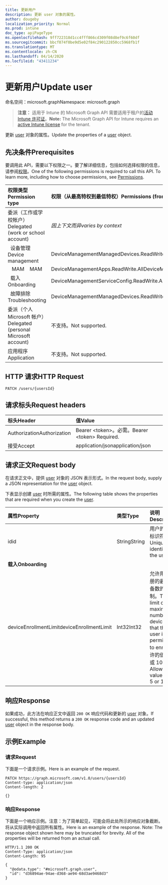 ```yaml
---
title: 更新用户
description: 更新 user 对象的属性。
author: dougeby
localization_priority: Normal
ms.prod: intune
doc_type: apiPageType
ms.openlocfilehash: 9ff722318d1cc4fff866cd309f08d8ef9c6f60df
ms.sourcegitcommit: bbcf074f0be9d5e02f84c290122850cc5968fb1f
ms.translationtype: MT
ms.contentlocale: zh-CN
ms.lasthandoff: 04/14/2020
ms.locfileid: "43411234"
---
```

# <a name="update-user"></a><span data-ttu-id="246b6-103">更新用户</span><span class="sxs-lookup"><span data-stu-id="246b6-103">Update user</span></span>

<span data-ttu-id="246b6-104">命名空间：microsoft.graph</span><span class="sxs-lookup"><span data-stu-id="246b6-104">Namespace: microsoft.graph</span></span>

> <span data-ttu-id="246b6-105">**注意：** 适用于 Intune 的 Microsoft Graph API 需要适用于租户的[活动 Intune 许可证](https://go.microsoft.com/fwlink/?linkid=839381)。</span><span class="sxs-lookup"><span data-stu-id="246b6-105">**Note:** The Microsoft Graph API for Intune requires an [active Intune license](https://go.microsoft.com/fwlink/?linkid=839381) for the tenant.</span></span>

<span data-ttu-id="246b6-106">更新 [user](../resources/intune-shared-user.md) 对象的属性。</span><span class="sxs-lookup"><span data-stu-id="246b6-106">Update the properties of a [user](../resources/intune-shared-user.md) object.</span></span>

## <a name="prerequisites"></a><span data-ttu-id="246b6-107">先决条件</span><span class="sxs-lookup"><span data-stu-id="246b6-107">Prerequisites</span></span>
<span data-ttu-id="246b6-p101">要调用此 API，需要以下权限之一。要了解详细信息，包括如何选择权限的信息，请参阅[权限](/graph/permissions-reference)。</span><span class="sxs-lookup"><span data-stu-id="246b6-p101">One of the following permissions is required to call this API. To learn more, including how to choose permissions, see [Permissions](/graph/permissions-reference).</span></span>

|<span data-ttu-id="246b6-110">权限类型</span><span class="sxs-lookup"><span data-stu-id="246b6-110">Permission type</span></span>|<span data-ttu-id="246b6-111">权限（从最高特权到最低特权）</span><span class="sxs-lookup"><span data-stu-id="246b6-111">Permissions (from most to least privileged)</span></span>|
|:---|:---|
|<span data-ttu-id="246b6-112">委派（工作或学校帐户）</span><span class="sxs-lookup"><span data-stu-id="246b6-112">Delegated (work or school account)</span></span>| <span data-ttu-id="246b6-113">_因上下文而异_</span><span class="sxs-lookup"><span data-stu-id="246b6-113">_varies by context_</span></span>|
| <span data-ttu-id="246b6-114">&nbsp;&nbsp;设备管理</span><span class="sxs-lookup"><span data-stu-id="246b6-114">&nbsp; &nbsp; Device management</span></span> | <span data-ttu-id="246b6-115">DeviceManagementManagedDevices.ReadWrite.All</span><span class="sxs-lookup"><span data-stu-id="246b6-115">DeviceManagementManagedDevices.ReadWrite.All</span></span> |
| <span data-ttu-id="246b6-116">&nbsp;&nbsp; MAM</span><span class="sxs-lookup"><span data-stu-id="246b6-116">&nbsp; &nbsp; MAM</span></span> | <span data-ttu-id="246b6-117">DeviceManagementApps.ReadWrite.All</span><span class="sxs-lookup"><span data-stu-id="246b6-117">DeviceManagementApps.ReadWrite.All</span></span> |
| <span data-ttu-id="246b6-118">&nbsp;&nbsp;载入</span><span class="sxs-lookup"><span data-stu-id="246b6-118">&nbsp; &nbsp; Onboarding</span></span> | <span data-ttu-id="246b6-119">DeviceManagementServiceConfig.ReadWrite.All</span><span class="sxs-lookup"><span data-stu-id="246b6-119">DeviceManagementServiceConfig.ReadWrite.All</span></span> |
| <span data-ttu-id="246b6-120">&nbsp;&nbsp;故障排除</span><span class="sxs-lookup"><span data-stu-id="246b6-120">&nbsp; &nbsp; Troubleshooting</span></span> | <span data-ttu-id="246b6-121">DeviceManagementManagedDevices.ReadWrite.All</span><span class="sxs-lookup"><span data-stu-id="246b6-121">DeviceManagementManagedDevices.ReadWrite.All</span></span> |
|<span data-ttu-id="246b6-122">委派（个人 Microsoft 帐户）</span><span class="sxs-lookup"><span data-stu-id="246b6-122">Delegated (personal Microsoft account)</span></span>|<span data-ttu-id="246b6-123">不支持。</span><span class="sxs-lookup"><span data-stu-id="246b6-123">Not supported.</span></span>|
|<span data-ttu-id="246b6-124">应用程序</span><span class="sxs-lookup"><span data-stu-id="246b6-124">Application</span></span>|<span data-ttu-id="246b6-125">不支持。</span><span class="sxs-lookup"><span data-stu-id="246b6-125">Not supported.</span></span>|

## <a name="http-request"></a><span data-ttu-id="246b6-126">HTTP 请求</span><span class="sxs-lookup"><span data-stu-id="246b6-126">HTTP Request</span></span>
<!-- {
  "blockType": "ignored"
}
-->
``` http
PATCH /users/{usersId}
```

## <a name="request-headers"></a><span data-ttu-id="246b6-127">请求标头</span><span class="sxs-lookup"><span data-stu-id="246b6-127">Request headers</span></span>
|<span data-ttu-id="246b6-128">标头</span><span class="sxs-lookup"><span data-stu-id="246b6-128">Header</span></span>|<span data-ttu-id="246b6-129">值</span><span class="sxs-lookup"><span data-stu-id="246b6-129">Value</span></span>|
|:---|:---|
|<span data-ttu-id="246b6-130">Authorization</span><span class="sxs-lookup"><span data-stu-id="246b6-130">Authorization</span></span>|<span data-ttu-id="246b6-131">Bearer &lt;token&gt;。必需。</span><span class="sxs-lookup"><span data-stu-id="246b6-131">Bearer &lt;token&gt; Required.</span></span>|
|<span data-ttu-id="246b6-132">接受</span><span class="sxs-lookup"><span data-stu-id="246b6-132">Accept</span></span>|<span data-ttu-id="246b6-133">application/json</span><span class="sxs-lookup"><span data-stu-id="246b6-133">application/json</span></span>|

## <a name="request-body"></a><span data-ttu-id="246b6-134">请求正文</span><span class="sxs-lookup"><span data-stu-id="246b6-134">Request body</span></span>
<span data-ttu-id="246b6-135">在请求正文中，提供 [user](../resources/intune-shared-user.md) 对象的 JSON 表示形式。</span><span class="sxs-lookup"><span data-stu-id="246b6-135">In the request body, supply a JSON representation for the [user](../resources/intune-shared-user.md) object.</span></span>

<span data-ttu-id="246b6-136">下表显示创建 [user](../resources/intune-shared-user.md) 时所需的属性。</span><span class="sxs-lookup"><span data-stu-id="246b6-136">The following table shows the properties that are required when you create the [user](../resources/intune-shared-user.md).</span></span>

|<span data-ttu-id="246b6-137">属性</span><span class="sxs-lookup"><span data-stu-id="246b6-137">Property</span></span>|<span data-ttu-id="246b6-138">类型</span><span class="sxs-lookup"><span data-stu-id="246b6-138">Type</span></span>|<span data-ttu-id="246b6-139">说明</span><span class="sxs-lookup"><span data-stu-id="246b6-139">Description</span></span>|
|:---|:---|:---|
|<span data-ttu-id="246b6-140">id</span><span class="sxs-lookup"><span data-stu-id="246b6-140">id</span></span>|<span data-ttu-id="246b6-141">String</span><span class="sxs-lookup"><span data-stu-id="246b6-141">String</span></span>|<span data-ttu-id="246b6-142">用户的唯一标识符。</span><span class="sxs-lookup"><span data-stu-id="246b6-142">Unique identifier of the user.</span></span>|
|<span data-ttu-id="246b6-143">**载入**</span><span class="sxs-lookup"><span data-stu-id="246b6-143">**Onboarding**</span></span>|
|<span data-ttu-id="246b6-144">deviceEnrollmentLimit</span><span class="sxs-lookup"><span data-stu-id="246b6-144">deviceEnrollmentLimit</span></span>|<span data-ttu-id="246b6-145">Int32</span><span class="sxs-lookup"><span data-stu-id="246b6-145">Int32</span></span>|<span data-ttu-id="246b6-146">允许用户注册的最大设备数的限制。</span><span class="sxs-lookup"><span data-stu-id="246b6-146">The limit on the maximum number of devices that the user is permitted to enroll.</span></span> <span data-ttu-id="246b6-147">允许的值为 5 或 1000。</span><span class="sxs-lookup"><span data-stu-id="246b6-147">Allowed values are 5 or 1000.</span></span>|

## <a name="response"></a><span data-ttu-id="246b6-148">响应</span><span class="sxs-lookup"><span data-stu-id="246b6-148">Response</span></span>
<span data-ttu-id="246b6-149">如果成功，此方法在响应正文中返回 `200 OK` 响应代码和更新的 [user](../resources/intune-shared-user.md) 对象。</span><span class="sxs-lookup"><span data-stu-id="246b6-149">If successful, this method returns a `200 OK` response code and an updated [user](../resources/intune-shared-user.md) object in the response body.</span></span>

## <a name="example"></a><span data-ttu-id="246b6-150">示例</span><span class="sxs-lookup"><span data-stu-id="246b6-150">Example</span></span>

### <a name="request"></a><span data-ttu-id="246b6-151">请求</span><span class="sxs-lookup"><span data-stu-id="246b6-151">Request</span></span>
<span data-ttu-id="246b6-152">下面是一个请求示例。</span><span class="sxs-lookup"><span data-stu-id="246b6-152">Here is an example of the request.</span></span>

``` http
PATCH https://graph.microsoft.com/v1.0/users/{usersId}
Content-type: application/json
Content-length: 2

{}
```

### <a name="response"></a><span data-ttu-id="246b6-153">响应</span><span class="sxs-lookup"><span data-stu-id="246b6-153">Response</span></span>
<span data-ttu-id="246b6-p103">下面是一个响应示例。注意：为了简单起见，可能会将此处所示的响应对象截断。将从实际调用中返回所有属性。</span><span class="sxs-lookup"><span data-stu-id="246b6-p103">Here is an example of the response. Note: The response object shown here may be truncated for brevity. All of the properties will be returned from an actual call.</span></span>

``` http
HTTP/1.1 200 OK
Content-Type: application/json
Content-Length: 95

{
  "@odata.type": "#microsoft.graph.user",
  "id": "d36894ae-94ae-d368-ae94-68d3ae9468d3"
}
```






